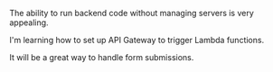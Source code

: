 The ability to run backend code without managing servers is very appealing.

I'm learning how to set up API Gateway to trigger Lambda functions.

It will be a great way to handle form submissions.